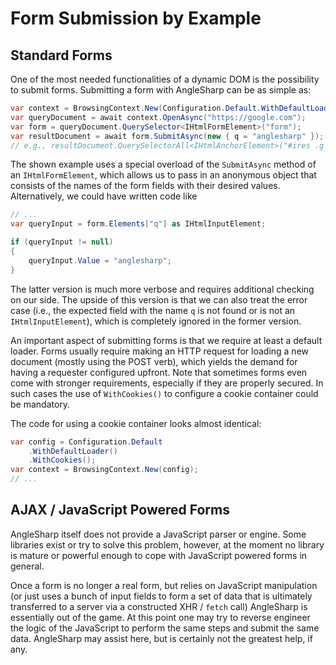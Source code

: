 # Form Submission by Example

## Standard Forms

One of the most needed functionalities of a dynamic DOM is the possibility to submit forms. Submitting a form with AngleSharp can be as simple as:

```cs
var context = BrowsingContext.New(Configuration.Default.WithDefaultLoader());
var queryDocument = await context.OpenAsync("https://google.com");
var form = queryDocument.QuerySelector<IHtmlFormElement>("form");
var resultDocument = await form.SubmitAsync(new { q = "anglesharp" });
// e.g., resultDocument.QuerySelectorAll<IHtmlAnchorElement>("#ires .g h3.r a").Select(m => m.Href).Dump();
```

The shown example uses a special overload of the `SubmitAsync` method of an `IHtmlFormElement`, which allows us to pass in an anonymous object that consists of the names of the form fields with their desired values. Alternatively, we could have written code like

```cs
// ...
var queryInput = form.Elements["q"] as IHtmlInputElement;

if (queryInput != null)
{
    queryInput.Value = "anglesharp";
}
```

The latter version is much more verbose and requires additional checking on our side. The upside of this version is that we can also treat the error case (i.e., the expected field with the name `q` is not found or is not an `IHtmlInputElement`), which is completely ignored in the former version.

An important aspect of submitting forms is that we require at least a default loader. Forms usually require making an HTTP request for loading a new document (mostly using the POST verb), which yields the demand for having a requester configured upfront. Note that sometimes forms even come with stronger requirements, especially if they are properly secured. In such cases the use of `WithCookies()` to configure a cookie container could be mandatory.

The code for using a cookie container looks almost identical:

```cs
var config = Configuration.Default
    .WithDefaultLoader()
    .WithCookies();
var context = BrowsingContext.New(config);
// ...
```

## AJAX / JavaScript Powered Forms

AngleSharp itself does not provide a JavaScript parser or engine. Some libraries exist or try to solve this problem, however, at the moment no library is mature or powerful enough to cope with JavaScript powered forms in general.

Once a form is no longer a real form, but relies on JavaScript manipulation (or just uses a bunch of input fields to form a set of data that is ultimately transferred to a server via a constructed XHR / `fetch` call) AngleSharp is essentially out of the game. At this point one may try to reverse engineer the logic of the JavaScript to perform the same steps and submit the same data. AngleSharp may assist here, but is certainly not the greatest help, if any.
